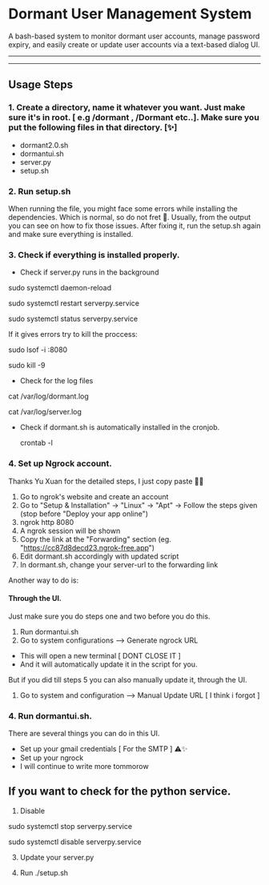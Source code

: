 # Dormant User Management System

A bash-based system to monitor dormant user accounts, manage password expiry, and easily create or update user accounts via a text-based dialog UI.

---


---

## Usage Steps

### 1. Create a directory, name it whatever you want. Just make sure it's in root. [ e.g /dormant , /Dormant etc..]. Make sure you put the following files in that directory. [✨]

- dormant2.0.sh
- dormantui.sh
- server.py
- setup.sh

### 2. Run setup.sh

When running the file, you might face some errors while installing the dependencies. Which is normal, so do not fret 💖. 
Usually, from the output you can see on how to fix those issues.
After fixing it, run the setup.sh again and make sure everything is installed.





### 3. Check if everything is installed properly.

- Check if server.py runs in the background

  
sudo systemctl daemon-reload


sudo systemctl restart serverpy.service


sudo systemctl status serverpy.service

If it gives errors try to kill the proccess:

sudo lsof -i :8080

sudo kill -9 <id>


 - Check for the log files
   
 cat /var/log/dormant.log
 
 cat /var/log/server.log

  - Check if dormant.sh is automatically installed in the cronjob.

    crontab -l

### 4. Set up Ngrock account.

Thanks Yu Xuan for the detailed steps, I just copy paste 🥹🥰

1. Go to ngrok's website and create an account
2. Go to "Setup & Installation" -> "Linux" -> "Apt" -> Follow the steps given (stop before "Deploy your app online")
3. ngrok http 8080
4. A ngrok session will be shown
5. Copy the link at the "Forwarding" section (eg. "https://cc87d8decd23.ngrok-free.app")
6. Edit dormant.sh accordingly with updated script 
7. In dormant.sh, change your server-url to the forwarding link

Another way to do is:

#### Through the UI.
Just make sure you do steps one and two before you do this.

1) Run dormantui.sh
2) Go to system configurations --> Generate ngrock URL
- This will open a new terminal [ DONT CLOSE IT ]
- And it will automatically update it in the script for you.

But if you did till steps 5 you can also manually update it, through the UI.

1) Go to system and configuration --> Manual Update URL [ I think i forgot ]


### 4. Run dormantui.sh.
There are several things you can do in this UI. 


- Set up your gmail credentials [ For the SMTP ] ⚠️✨
- Set up your ngrock
- I will continue to write more tommorow



## If you want to check for the python service.

1) Disable

sudo systemctl stop serverpy.service

sudo systemctl disable serverpy.service


3) Update your server.py 

4) Run ./setup.sh

    

